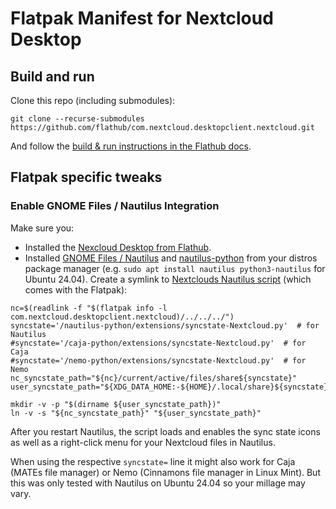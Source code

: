 # Flatpak Manifest for Nextcloud Desktop

## Build and run
Clone this repo (including submodules):
```
git clone --recurse-submodules https://github.com/flathub/com.nextcloud.desktopclient.nextcloud.git
```
And follow the [build & run instructions in the Flathub docs](https://docs.flathub.org/docs/for-app-authors/submission#build-and-install).

## Flatpak specific tweaks
### Enable GNOME Files / Nautilus Integration
Make sure you:
- Installed the [Nexcloud Desktop from Flathub](https://flathub.org/apps/details/com.nextcloud.desktopclient.nextcloud).
- Installed [GNOME Files / Nautilus](https://gitlab.gnome.org/GNOME/nautilus) and [nautilus-python](https://gitlab.gnome.org/GNOME/nautilus-python) from your distros package manager (e.g. `sudo apt install nautilus python3-nautilus` for Ubuntu 24.04).
Create a symlink to [Nextclouds Nautilus script](https://github.com/nextcloud/desktop/blob/a595d5bcb6f13f4ea4080b694682a5ae43e2f769/shell_integration/nautilus/syncstate.py) (which comes with the Flatpak):
```
nc=$(readlink -f "$(flatpak info -l com.nextcloud.desktopclient.nextcloud)/../../../")
syncstate='/nautilus-python/extensions/syncstate-Nextcloud.py'  # for Nautilus
#syncstate='/caja-python/extensions/syncstate-Nextcloud.py'  # for Caja
#syncstate='/nemo-python/extensions/syncstate-Nextcloud.py'  # for Nemo
nc_syncstate_path="${nc}/current/active/files/share${syncstate}"
user_syncstate_path="${XDG_DATA_HOME:-${HOME}/.local/share}${syncstate}"

mkdir -v -p "$(dirname ${user_syncstate_path})"
ln -v -s "${nc_syncstate_path}" "${user_syncstate_path}"
```
After you restart Nautilus, the script loads and enables the sync state icons as well as a right-click menu for your Nextcloud files in Nautilus.

When using the respective `syncstate=` line it might also work for Caja (MATEs file manager) or Nemo (Cinnamons file manager in Linux Mint). But this was only tested with Nautilus on Ubuntu 24.04 so your millage may vary.
